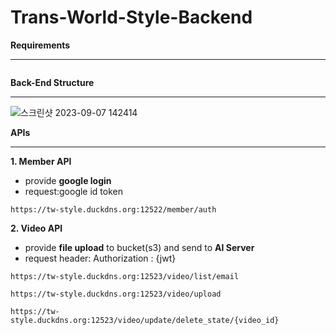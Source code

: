 # Trans-World-Style-Backend

**Requirements**
*******
```

```

**Back-End Structure**
*******
![스크린샷 2023-09-07 142414](https://github.com/Trans-World-Style/Trans-World-Style-Backend/assets/124111142/4cd7dc74-8573-4c53-93ad-b3bfcab1e959)

**APIs**
*******

**1. Member API**
* provide **google login**
* request:google id token
```
https://tw-style.duckdns.org:12522/member/auth
```

**2. Video API**
* provide **file upload** to bucket(s3) and send to **AI Server**
* request header: Authorization : {jwt}
```
https://tw-style.duckdns.org:12523/video/list/email
```

```
https://tw-style.duckdns.org:12523/video/upload
```

```
https://tw-style.duckdns.org:12523/video/update/delete_state/{video_id}
```

